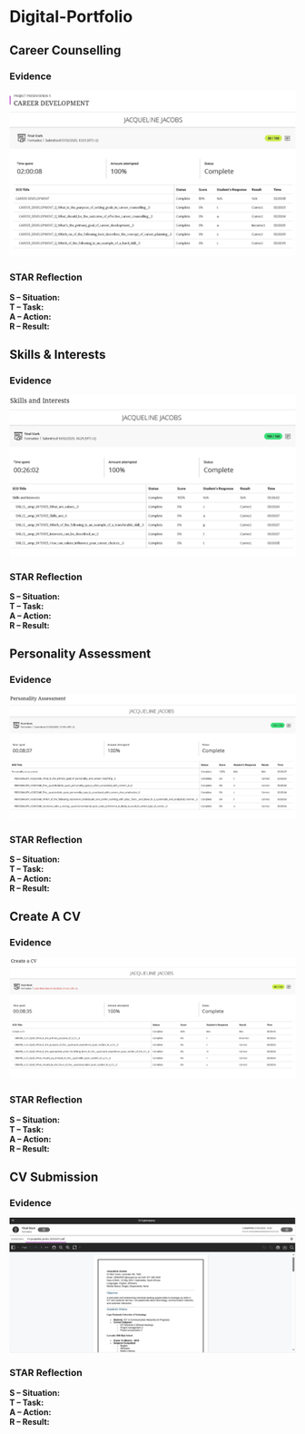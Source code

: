 # Digital-Portfolio

## Career Counselling

### Evidence
![Career Development Result](Evidence/Career_Development.png)

### STAR Reflection
**S – Situation:**   
**T – Task:**   
**A – Action:**   
**R – Result:** 

## Skills & Interests

### Evidence
![Skills and Interests Result](Evidence/Skills_&_Interests.png)

### STAR Reflection
**S – Situation:**   
**T – Task:**   
**A – Action:**   
**R – Result:** 

## Personality Assessment

### Evidence
![Personality_Assessment Result](Evidence/Personality_Assessment.png)

### STAR Reflection
**S – Situation:**   
**T – Task:**   
**A – Action:**   
**R – Result:** 

## Create A CV

### Evidence
![Create_A_CV Result](Evidence/Create_A_CV.png)

### STAR Reflection
**S – Situation:**   
**T – Task:**   
**A – Action:**   
**R – Result:** 

## CV Submission

### Evidence
![CV Submission ](Evidence/CV_Submission.PNG)

### STAR Reflection
**S – Situation:**   
**T – Task:**   
**A – Action:**   
**R – Result:** 

